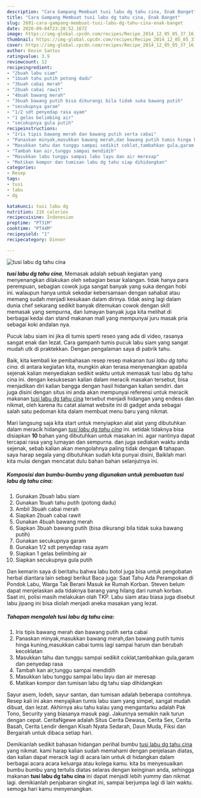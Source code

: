 ```yaml
---
description: "Cara Gampang Membuat tusi labu dg tahu cina, Enak Banget"
title: "Cara Gampang Membuat tusi labu dg tahu cina, Enak Banget"
slug: 2691-cara-gampang-membuat-tusi-labu-dg-tahu-cina-enak-banget
date: 2020-09-04T23:28:52.167Z
image: https://img-global.cpcdn.com/recipes/Recipe_2014_12_05_05_37_16_813_727b0fb7a2619ad79c28/751x532cq70/tusi-labu-dg-tahu-cina-foto-resep-utama.jpg
thumbnail: https://img-global.cpcdn.com/recipes/Recipe_2014_12_05_05_37_16_813_727b0fb7a2619ad79c28/751x532cq70/tusi-labu-dg-tahu-cina-foto-resep-utama.jpg
cover: https://img-global.cpcdn.com/recipes/Recipe_2014_12_05_05_37_16_813_727b0fb7a2619ad79c28/751x532cq70/tusi-labu-dg-tahu-cina-foto-resep-utama.jpg
author: Kevin Santos
ratingvalue: 3.9
reviewcount: 12
recipeingredient:
- "2buah labu siam"
- "1buah tahu putih potong dadu"
- "3buah cabai merah"
- "2buah cabai rawit"
- "4buah bawang merah"
- "3buah bawang putih bisa dikurangi bila tidak suka bawang putih"
- "secukupnya garam"
- "1/2 sdt penyedap rasa ayam"
- "1 gelas belimbing air"
- "secukupnya gula putih"
recipeinstructions:
- "Iris tipis bawang merah dan bawang putih serta cabai"
- "Panaskan minyak,masukkan bawang merah,dan bawang putih tumis hinga kuning,masukkan cabai tumis lagi sampai harum dan berubah kecoklatan"
- "Masukkan tahu dan tunggu sampai sedikit coklat,tambahkan gula,garam dan penyedap rasa"
- "Tambah kan air,tunggu sampai mendidih"
- "Masukkan labu tunggu sampai labu layu dan air meresap"
- "Matikan kompor dan tumisan labu dg tahu siap dihidangkan"
categories:
- Resep
tags:
- tusi
- labu
- dg

katakunci: tusi labu dg 
nutrition: 216 calories
recipecuisine: Indonesian
preptime: "PT31M"
cooktime: "PT44M"
recipeyield: "1"
recipecategory: Dinner

---
```



![tusi labu dg tahu cina](https://img-global.cpcdn.com/recipes/Recipe_2014_12_05_05_37_16_813_727b0fb7a2619ad79c28/751x532cq70/tusi-labu-dg-tahu-cina-foto-resep-utama.jpg)

<b><i>tusi labu dg tahu cina</i></b>, Memasak adalah sebuah kegiatan yang menyenangkan dilakukan oleh sebagian besar kalangan. tidak hanya para perempuan, sebagian cowok juga sangat banyak yang suka dengan hobi ini. walaupun hanya untuk sekedar kebersamaan dengan sahabat atau memang sudah menjadi kesukaan dalam dirinya. tidak asing lagi dalam dunia chef sekarang sedikit banyak ditemukan cowok dengan skill memasak yang sempurna, dan lumayan banyak juga kita melihat di berbagai kedai dan stand makanan mall yang mempunyai juru masak pria sebagai koki andalan nya.

Pucuk labu siam ini jika di tumis sperti reseo yang ada di video, rasanya sangat enak dan lezat. Cara gampanh tumis pucuk labu siam yang sangat mudah utk di praktekkan. Dengan pengalaman saya di pabrik tahu.

Baik, kita kembali ke pembahasan resep resep makanan <i>tusi labu dg tahu cina</i>. di antara kegiatan kita, mungkin akan terasa menyenangkan apabila sejenak kalian menyediakan sedikit waktu untuk memasak tusi labu dg tahu cina ini. dengan kesuksesan kalian dalam meracik masakan tersebut, bisa menjadikan diri kalian bangga dengan hasil hidangan kalian sendiri. dan juga disini dengan situs ini anda akan mempunyai referensi untuk meracik makanan <u>tusi labu dg tahu cina</u> tersebut menjadi hidangan yang endess dan nikmat, oleh karena itu catat alamat website ini di gadget anda sebagai salah satu pedoman kita dalam membuat menu baru yang nikmat.


Mari langsung saja kita start untuk menyiapkan alat alat yang dibutuhkan dalam meracik hidangan <u><i>tusi labu dg tahu cina</i></u> ini. setidak tidaknya bisa disiapkan <b>10</b> bahan yang dibutuhkan untuk masakan ini. agar nantinya dapat tercapai rasa yang lumayan dan sempurna. dan juga sediakan waktu anda sejenak, sebab kalian akan mengolahnya paling tidak dengan <b>6</b> tahapan. saya harap segala yang dibutuhkan sudah kita punyai disini, Baiklah mari kita mulai dengan mencatat dulu bahan bahan selanjutnya ini.

<!--inarticleads1-->

##### Komposisi dan bumbu-bumbu yang digunakan untuk pembuatan tusi labu dg tahu cina:

1. Gunakan 2buah labu siam
1. Gunakan 1buah tahu putih (potong dadu)
1. Ambil 3buah cabai merah
1. Siapkan 2buah cabai rawit
1. Gunakan 4buah bawang merah
1. Siapkan 3buah bawang putih (bisa dikurangi bila tidak suka bawang putih)
1. Gunakan secukupnya garam
1. Gunakan 1/2 sdt penyedap rasa ayam
1. Siapkan 1 gelas belimbing air
1. Siapkan secukupnya gula putih


Dan kemarin saya di beritahu bahwa labu botol juga bisa untuk pengobatan herbal diantara lain sebagi berikut Baca juga: Saat Tahu Ada Perampokan di Pondok Labu, Warga Tak Berani Masuk ke Rumah Korban. Steven belum dapat menjelaskan ada tidaknya barang yang hilang dari rumah korban. Saat ini, polisi masih melakukan olah TKP. Labu siam atau biasa juga disebut labu jipang ini bisa diolah menjadi aneka masakan yang lezat. 

<!--inarticleads2-->

##### Tahapan mengolah tusi labu dg tahu cina:

1. Iris tipis bawang merah dan bawang putih serta cabai
1. Panaskan minyak,masukkan bawang merah,dan bawang putih tumis hinga kuning,masukkan cabai tumis lagi sampai harum dan berubah kecoklatan
1. Masukkan tahu dan tunggu sampai sedikit coklat,tambahkan gula,garam dan penyedap rasa
1. Tambah kan air,tunggu sampai mendidih
1. Masukkan labu tunggu sampai labu layu dan air meresap
1. Matikan kompor dan tumisan labu dg tahu siap dihidangkan


Sayur asem, lodeh, sayur santan, dan tumisan adalah beberapa contohnya. Resep kali ini akan menyajikan tumis labu siam yang simpel, sangat mudah dibuat, dan lezat. Akhirnya aku tahu kalau yang mengantarku adalah Pak Tono, Security yang biasanya masuk pagi. Jakunnya semakin naik turun dengan cepat. CeritaNgewe adalah Situs Cerita Dewasa, Cerita Sex, Cerita Basah, Cerita Lendir dengan Kisah Nyata Sedarah, Daun Muda, Fiksi dan Bergairah untuk dibaca setiap hari. 

Demikianlah sedikit bahasan hidangan perihal bumbu <u>tusi labu dg tahu cina</u> yang nikmat. kami harap kalian sudah memahami dengan penjelasan diatas, dan kalian dapat meracik lagi di acara lain untuk di hidangkan dalam berbagai acara acara keluarga atau kolega kamu. kita bs menyesuaikan bumbu bumbu yang tertulis diatas selaras dengan keinginan anda, sehingga makanan <b>tusi labu dg tahu cina</b> ini dapat menjadi lebih yummy dan nikmat lagi. demikianlah penjabaran singkat ini, sampai berjumpa lagi di lain waktu. semoga hari kamu menyenangkan.

